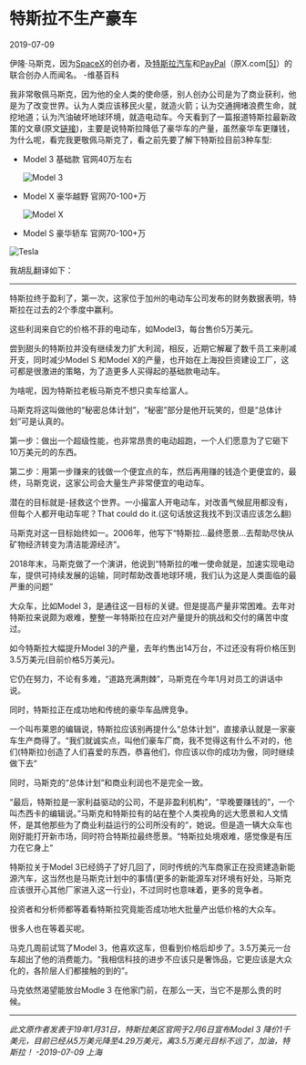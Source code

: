 #  特斯拉不生产豪车
2019-07-09

伊隆·马斯克，因为[SpaceX](https://zh.wikipedia.org/wiki/SpaceX)的创办者，及[特斯拉汽车](https://zh.wikipedia.org/wiki/%E7%89%B9%E6%96%AF%E6%8B%89%E6%B1%BD%E8%BB%8A)和[PayPal](https://zh.wikipedia.org/wiki/PayPal)（原X.com[[5\]](https://zh.wikipedia.org/wiki/%E4%BC%8A%E9%9A%86%C2%B7%E9%A9%AC%E6%96%AF%E5%85%8B#cite_note-5)）的联合创办人而闻名。 -维基百科

我非常敬佩马斯克，因为他的全人类的使命感，别人创办公司是为了商业获利，他是为了改变世界。认为人类应该移民火星，就造火箭；认为交通拥堵浪费生命，就挖地道；认为汽油破坏地球环境，就造电动车。今天看到了一篇报道特斯拉最新政策的文章(原文[链接](https://www.npr.org/2019/01/31/688180319/teslas-challenge-leaving-behind-the-lap-of-luxury))，主要是说特斯拉降低了豪华车的产量，虽然豪华车更赚钱，为什么呢，看完我更敬佩马斯克了，看之前先要了解下特斯拉目前3种车型:

- Model 3 基础款 官网40万左右

  ![Model 3](https://www.tesla.com/ns_videos/Model3_WebsiteHero_Master_D.jpg?20170801)

- Model X 豪华越野 官网70-100+万

  ![Model X](https://www.tesla.cn/sites/default/files/images/model-x/cn-gb-section-hero-background.jpg?20170816)

- Model S 豪华轿车 官网70-100+万

![Tesla](https://www.tesla.cn/tesla_theme/assets/img/models/v1.0/section-hero-background.jpg?20170420)

我胡乱翻译如下：

---

特斯拉终于盈利了，第一次，这家位于加州的电动车公司发布的财务数据表明，特斯拉在过去的2个季度中赢利。

这些利润来自它的价格不菲的电动车，如Model3，每台售价5万美元。

尝到甜头的特斯拉并没有继续发力扩大利润，相反，近期它解雇了数千员工来削减开支，同时减少Model S 和Model X的产量，也开始在上海投巨资建设工厂，这可都是很激进的策略，为了造更多人买得起的基础款电动车。

为啥呢，因为特斯拉老板马斯克不想只卖车给富人。

马斯克将这叫做他的“秘密总体计划”，“秘密”部分是他开玩笑的，但是“总体计划”可是认真的。

第一步：做出一个超级性能，也非常昂贵的电动超跑，一个人们愿意为了它砸下10万美元的的东西。

第二步：用第一步赚来的钱做一个便宜点的车，然后再用赚的钱造个更便宜的，最终，马斯克说，这家公司会大量生产非常便宜的电动车。

潜在的目标就是-拯救这个世界。一小撮富人开电动车，对改善气候屁用都没有，但每个人都开电动车呢？That could do it.(这句话放这我找不到汉语应该怎么翻)

马斯克对这一目标始终如一。2006年，他写下“特斯拉...最终愿景…去帮助尽快从矿物经济转变为清洁能源经济”。

2018年末，马斯克做了一个演讲，他说到“特斯拉的唯一使命就是，加速实现电动车，提供可持续发展的运输，同时帮助改善地球环境，我们认为这是人类面临的最严重的问题”

大众车，比如Model 3，是通往这一目标的关键。但是提高产量非常困难。去年对特斯拉来说颇为艰难，整整一年特斯拉在应对产量提升的挑战和交付的痛苦中度过。

如今特斯拉大幅提升Model 3的产量，去年约售出14万台，不过还没有将价格压到3.5万美元(目前价格5万美元)。

它仍在努力，不论有多难，“道路充满荆棘”，马斯克在今年1月对员工的讲话中说。

同时，特斯拉正在成功地和传统的豪华车品牌竞争。

一个叫布莱恩的编辑说，特斯拉应该别再提什么“总体计划“，直接承认就是一家豪车生产商得了。“我们就诚实点，叫他们豪车厂商，我不觉得这有什么不对的，他们(特斯拉)创造了人们喜爱的东西，恭喜他们，你应该以你的成功为傲，同时继续做下去“

同时，马斯克的“总体计划”和商业利润也不是完全一致。

“最后，特斯拉是一家利益驱动的公司，不是非盈利机构”，“早晚要赚钱的”，一个叫杰西卡的编辑说。”马斯克和特斯拉有的站在整个人类视角的远大愿景和人文情怀，是其他那些为了商业利益运行的公司所没有的“，她说。但是造一辆大众车也刚好能打开新市场，同时符合特斯拉最终愿景。“特斯拉处境艰难，感觉像是有压力在它身上“

特斯拉关于Model 3已经鸽子了好几回了，同时传统的汽车商家正在投资建造新能源汽车，这当然也是马斯克计划中的事情(更多的新能源车对环境有好处，马斯克应该很开心其他厂家进入这一行业)，不过同时也意味着，更多的竞争者。

投资者和分析师都等着看特斯拉究竟能否成功地大批量产出低价格的大众车。

很多人也在等着买呢。

马克几周前试驾了Model 3，他喜欢这车，但看到价格后却步了。3.5万美元一台车超出了他的消费能力。“我相信科技的进步不应该只是奢饰品，它更应该是大众化的，各阶层人们都接触的到的”。

马克依然渴望能放台Modle 3 在他家门前，在那么一天，当它不是那么贵的时候。

---

*此文原作者发表于19年1月31日，特斯拉美区官网于2月6日宣布Model 3 降价1千美元，目前已经从5万美元降至4.29万美元，离3.5万美元目标不远了，加油，特斯拉！ -2019-07-09 上海*